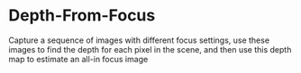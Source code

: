 Depth-From-Focus
================

Capture a sequence of images with different focus settings, use these images to find the depth for each pixel in the scene, and then use this depth map to estimate an all-in focus image
